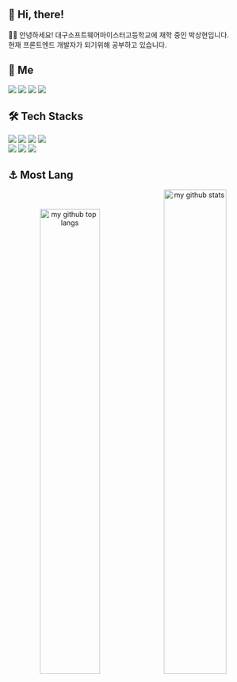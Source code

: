 <h2> 👋 Hi, there!</h2>
<div>
  <div>🙇‍♂️ 안녕하세요! 대구소프트웨어마이스터고등학교에 재학 중인 박상현입니다.</div>
  <div>현재 프론트엔드 개발자가 되기위해 공부하고 있습니다.</div>
</div>

<h2 align="left"> 🫶 Me</h2>
<div align="left">
  <img src="https://img.shields.io/badge/Notion-000000?style=flat-square&logo=Notion&logoColor=white&link=https://half-sloop-ecb.notion.site/Park-Sang-Hyun-fbb7aa1382fe466ca80ecf8e8b8bcee4"/>
  <img src="https://img.shields.io/badge/Instagram-E4405F?style=flat-square&logo=Instagram&logoColor=white&link=https://www.instagram.com/seojaeisnewcityboyy/"/>
  <img src="https://img.shields.io/badge/Gmail-d14836?style=flat-square&logo=Gmail&logoColor=white&link=sanghyun9467@gmail.com"/>
  <img src="https://img.shields.io/badge/-Naver%20Blog-brightgreen?style=flat-square&logo=Naver&logoColor=white&link=https://blog.naver.com/parksanghyun0505/"/>
</div>

<h2 align="left"> 🛠 Tech Stacks</h2>
<div align="left">
  <img src="https://img.shields.io/badge/c-%2300599C.svg?style=for-the-badge&logo=c&logoColor=white"/>
  <img src="https://img.shields.io/badge/python-3776AB?style=for-the-badge&logo=python&logoColor=white">
  <img src="https://img.shields.io/badge/html5-%23E34F26.svg?style=for-the-badge&logo=html5&logoColor=white"/>
  <img src="https://img.shields.io/badge/css3-%231572B6.svg?style=for-the-badge&logo=css3&logoColor=white"/>
</div>
<div align="left">
  <img src="https://img.shields.io/badge/javascript-black?style=for-the-badge&logo=javascript&logoColor=%23F7DF1E"/>
  <img src="https://img.shields.io/badge/typescript-black?style=for-the-badge&logo=TypeScript&logoColor=#3178C6">
  <img src="https://img.shields.io/badge/react-%2320232a.svg?style=for-the-badge&logo=react&logoColor=%2361DAFB"/>
</div>

<h2 align="left"> ⚓ Most Lang</h2>
<div align="center">
  <img src="https://github-readme-stats.vercel.app/api/top-langs/?username=Sanghyun0505&theme=radical&layout=compact&hide_border=true" alt="my github top langs" width=49% />
  <img src="https://github-readme-stats.vercel.app/api?username=Sanghyun0505&theme=radical&show_icons=true&hide_border=true" alt="my github stats" width=50% />
</div>

